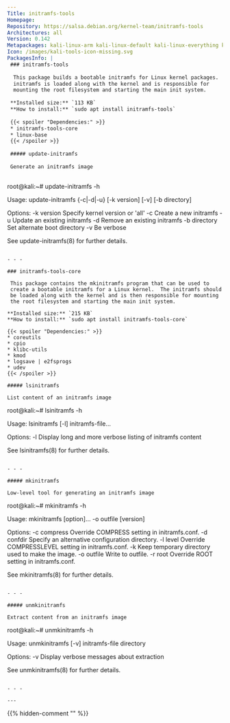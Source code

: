 ```yaml
---
Title: initramfs-tools
Homepage: 
Repository: https://salsa.debian.org/kernel-team/initramfs-tools
Architectures: all
Version: 0.142
Metapackages: kali-linux-arm kali-linux-default kali-linux-everything kali-linux-headless kali-linux-large kali-linux-nethunter 
Icon: /images/kali-tools-icon-missing.svg
PackagesInfo: |
 ### initramfs-tools
 
  This package builds a bootable initramfs for Linux kernel packages.  The
  initramfs is loaded along with the kernel and is responsible for
  mounting the root filesystem and starting the main init system.
 
 **Installed size:** `113 KB`  
 **How to install:** `sudo apt install initramfs-tools`  
 
 {{< spoiler "Dependencies:" >}}
 * initramfs-tools-core 
 * linux-base
 {{< /spoiler >}}
 
 ##### update-initramfs
 
 Generate an initramfs image
 
 ```
 root@kali:~# update-initramfs -h
 
 Usage: update-initramfs {-c|-d|-u} [-k version] [-v] [-b directory]
 
 Options:
  -k version	Specify kernel version or 'all'
  -c		Create a new initramfs
  -u		Update an existing initramfs
  -d		Remove an existing initramfs
  -b directory	Set alternate boot directory
  -v		Be verbose
 
 See update-initramfs(8) for further details.
 
 ```
 
 - - -
 
 ### initramfs-tools-core
 
  This package contains the mkinitramfs program that can be used to
  create a bootable initramfs for a Linux kernel.  The initramfs should
  be loaded along with the kernel and is then responsible for mounting
  the root filesystem and starting the main init system.
 
 **Installed size:** `215 KB`  
 **How to install:** `sudo apt install initramfs-tools-core`  
 
 {{< spoiler "Dependencies:" >}}
 * coreutils 
 * cpio 
 * klibc-utils 
 * kmod
 * logsave | e2fsprogs 
 * udev
 {{< /spoiler >}}
 
 ##### lsinitramfs
 
 List content of an initramfs image
 
 ```
 root@kali:~# lsinitramfs -h
 
 Usage: lsinitramfs [-l] initramfs-file...
 
 Options:
   -l   Display long and more verbose listing of initramfs content
 
 See lsinitramfs(8) for further details.
 
 ```
 
 - - -
 
 ##### mkinitramfs
 
 Low-level tool for generating an initramfs image
 
 ```
 root@kali:~# mkinitramfs -h
 
 Usage: mkinitramfs [option]... -o outfile [version]
 
 Options:
   -c compress	Override COMPRESS setting in initramfs.conf.
   -d confdir	Specify an alternative configuration directory.
   -l level	Override COMPRESSLEVEL setting in initramfs.conf.
   -k		Keep temporary directory used to make the image.
   -o outfile	Write to outfile.
   -r root	Override ROOT setting in initramfs.conf.
 
 See mkinitramfs(8) for further details.
 
 ```
 
 - - -
 
 ##### unmkinitramfs
 
 Extract content from an initramfs image
 
 ```
 root@kali:~# unmkinitramfs -h
 
 Usage: unmkinitramfs [-v] initramfs-file directory
 
 Options:
   -v   Display verbose messages about extraction
 
 See unmkinitramfs(8) for further details.
 
 ```
 
 - - -
 
---
```

{{% hidden-comment "<!--Do not edit anything above this line-->" %}}
